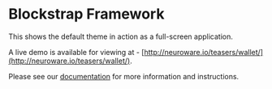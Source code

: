 # Blockstrap Framework

This shows the default theme in action as a full-screen application.

A live demo is available for viewing at - [http://neuroware.io/teasers/wallet/](http://neuroware.io/teasers/wallet/).

Please see our [documentation](https://github.com/Neuroware-IO/themes/tree/master/documentation/v1) for more information and instructions.
